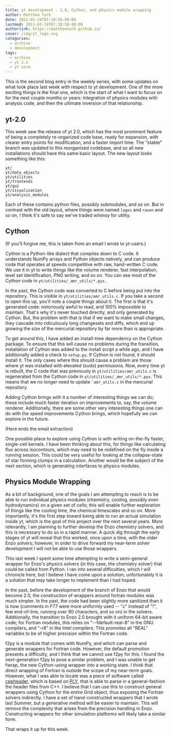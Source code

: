 ```yaml
---
title: yt development - 2.0, Cython, and physics module wrapping
author: Matthew Turk
date: 2011-01-24T07:10:50-00:00
lastmod: 2011-01-24T07:10:50-00:00
authorlink: https://matthewturk.github.io/
cover: /img/yt_logo.svg
categories:
  - archive
  - development
tags:
  - archive
  - yt 2.x
  - yt core
---
```

This is the second blog entry in the weekly series, with some updates on
what took place last week with respect to yt development. One of the
more exciting things is the final one, which is the start of what I want
to focus on for the next couple months or years: integration of physics
modules with analysis code, and then the ultimate inversion of that
relationship.

## yt-2.0

This week saw the release of yt 2.0, which has the most prominent
feature of being a completely re-organized code base, ready for
expansion, with clearer entry points for modification, and a faster
import time. The "stable" branch was updated to this reorganized
codebase, and so all new installations should have this same basic
layout. The new layout looks something like this:

``` none
yt/
yt/data_objects
yt/utilities
yt/frontends
yt/gui
yt/visualization
yt/analysis_modules
```

Each of these contains python files, possibly submodules, and so on. But
in contrast with the old layout, where things were named `lagos` and
`raven` and so on, I think it's safe to say we've traded whimsy for
utility.

## Cython

(If you'll forgive me, this is taken from an email I wrote to yt-users.)

Cython is a Python-like dialect that compiles down to C code. It
understands NumPy arrays and Python objects natively, and can produce
code that operates at speeds competitive with raw, hand-written C code.
We use it in yt to write things like the volume renderer, fast
interpolation, level set identification, PNG writing, and so on. You can
see most of the Cython code in `yt/utilities/_amr_utils/*.pyx` .

In the past, the Cython code was converted to C before being put into
the repository. This is visible in `yt/utilities/amr_utils.c`. If you
take a second to open this up, you'll note a couple things about it. The
first is that it's generated code: notoriously awful to read, and 100%
impossible to maintain. That's why it's never touched directly, and only
generated by Cython. But, the problem with that is that if we want to
make small changes, they cascade into ridiculously long changesets and
diffs, which end up growing the size of the mercurial repository by far
more than is appropriate.

To get around this, I have added an install-time dependency on the
Cython package. To ensure that this will cause no problems during the
transition, installation of Cython was added to the install script a
while ago, and I have additionally added a check to `setup.py`. If
Cython is not found, it should install it. The only cases where this
should cause a problem are those where yt was installed with elevated
(sudo) permissions. Now, every time yt is rebuilt, the C code that was
previously in `yt/utilities/amr_utils.c` is regenerated from the Cython
code in `yt/utilities/_amr_utils/*.pyx`. This means that we no longer
need to update `` `amr_utils.c `` in the mercurial repository.

Adding Cython brings with it a number of interesting things we can do;
these include much faster iteration on improvements to, say, the volume
renderer. Additionally, there are some other very interesting things one
can do with the speed improvements Cython brings, which hopefully we can
explore in the future.

(Here ends the email extraction)

One possible place to explore using Cython is with writing on-the-fly
faster, single-cell kernels. I have been thinking about this, for things
like calculating flux across isocontours, which may need to be redefined
on the fly inside a running session. This could be very useful for
looking at the collapse-state of star forming clumps in a calculation.
Another would be the subject of the next section, which is generating
interfaces to physics modules.

## Physics Module Wrapping

As a bit of background, one of the goals I am attempting to reach is to
be able to run individual physics modules (chemistry, cooling, possibly
even hydrodynamics) on a given set of cells; this will enable further
exploration of things like the cooling time, the chemical timescales and
so on. More importantly, it's the first step toward being able to run an
actual simulation inside yt, which is the goal of this project over the
next several years. More relevantly, I am planning to further develop
the Enzo chemistry solvers, and this is necessary to do so in a rapid
manner. A quick dig through the early stages of yt will reveal that this
worked, once upon a time, with the older Enzo solvers; however, in order
to drive forward my near-term solver development I will not be able to
use those wrappers.

This last week I spent some time attempting to write a semi-general
wrapper for Enzo's physics solvers (in this case, the chemistry solver)
that could be called from Python. I ran into several difficulties, which
I will chronicle here, but I believe I have come upon a solution;
unfortunately it is a solution that may take longer to implement than I
had hoped.

In the past, before the development of the branch of Enzo that would
become 2.0, the construction of wrappers around fortran modules was much
simpler. In the past, the code had been slightly more sanitized than it
is now (comments in F77 were more uniformly used -- "c" instead of "!",
few end-of-line, running over 80 characters, and so on) in the solvers.
Additionally, the transition to Enzo 2.0 brought with it uniform 64-bit
aware code; for Fortran modules, this relies on "--fdefault-real-8" in
the GNU compilers, and "-r8" in the Intel compilers. This promotes all
"REAL" variables to be of higher precision within the Fortran code.

f2py is a module that comes with NumPy, and which can parse and generate
wrappers for Fortran code. However, the default promotion presents a
difficulty, and I think that we cannot use f2py for this. I found the
next-generation f2py to pose a similar problem, and I was unable to get
fwrap, the new Cython-using wrapper into a working state. I think that
direct wrapping of Fortran is outside the scope of my near-term goals.
However, what I was able to locate was a piece of software called
[cppheader](http://sourceforge.net/projects/cppheaderparser/), which is
based on [PLY](http://dabeaz.com/ply/index.html), that is able to parse
in a general-fashion the header files from C++. I believe that I can use
this to construct general wrappers using Cython for the entire Grid
object, thus exposing the Fortran solvers indirectly. I have a set of
hand-constructed wrappers that I wrote last Summer, but a generative
method will be easier to maintain. This will remove the complexity that
arises from the precision handling in Enzo. Constructing wrappers for
other simulation platforms will likely take a similar form.

That wraps it up for this week.
